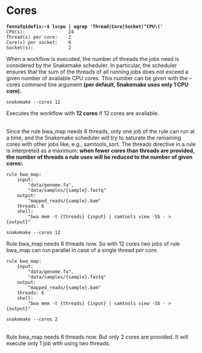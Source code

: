 # Cores

<pre><code><strong>fennaf@idefix:~$ lscpu | egrep 'Thread|Core|Socket|^CPU\('
</strong>CPU(s):                24
Thread(s) per core:    2
Core(s) per socket:    6
Socket(s):             2
</code></pre>

When a workflow is executed, the number of threads the jobs need is considered by the Snakemake scheduler. In particular, the scheduler ensures that the sum of the threads of all running jobs does not exceed a given number of available CPU cores. This number can be given with the –cores command line argument **(per default, Snakemake uses only 1 CPU core).**

```
snakemake --cores 12
```

Executes the workflow with **12 cores** if 12 cores are available.

\
Since the rule bwa\_map needs 8 threads, only one job of the rule can run at a time, and the Snakemake scheduler will try to saturate the remaining cores with other jobs like, e.g., samtools\_sort. The threads directive in a rule is interpreted as a maximum: **when fewer cores than threads are provided, the number of threads a rule uses will be reduced to the number of given cores**\


```
rule bwa_map:
    input:
        "data/genome.fa",
        "data/samples/{sample}.fastq"
    output:
        "mapped_reads/{sample}.bam"
    threads: 6
    shell:
        "bwa mem -t {threads} {input} | samtools view -Sb - > {output}"
```

```
snakemake --cores 12
```

Rule bwa\_map needs 6 threads now. So with 12 cores _two_ jobs of rule bwa\_map can run parallel in case of a single thread per core.

```
rule bwa_map:
    input:
        "data/genome.fa",
        "data/samples/{sample}.fastq"
    output:
        "mapped_reads/{sample}.bam"
    threads: 6
    shell:
        "bwa mem -t {threads} {input} | samtools view -Sb - > {output}"
```

```
snakemake --cores 2
```

\
Rule bwa\_map needs 6 threads now. But only 2 cores are provided. It will execute only 1 job with using two threads.
